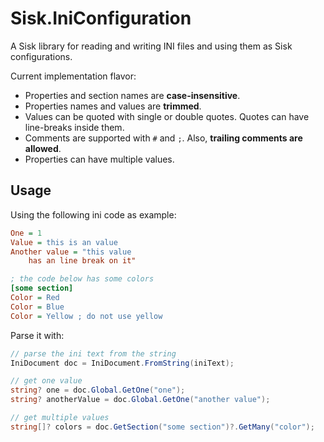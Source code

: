 ﻿# Sisk.IniConfiguration

A Sisk library for reading and writing INI files and using them as Sisk configurations.

Current implementation flavor:

- Properties and section names are **case-insensitive**.
- Properties names and values are **trimmed**.
- Values can be quoted with single or double quotes. Quotes can have line-breaks inside them.
- Comments are supported with `#` and `;`. Also, **trailing comments are allowed**.
- Properties can have multiple values.

## Usage

Using the following ini code as example:

```ini
One = 1
Value = this is an value
Another value = "this value
    has an line break on it"

; the code below has some colors
[some section]
Color = Red
Color = Blue
Color = Yellow ; do not use yellow
```

Parse it with:

```csharp
// parse the ini text from the string
IniDocument doc = IniDocument.FromString(iniText);

// get one value
string? one = doc.Global.GetOne("one");
string? anotherValue = doc.Global.GetOne("another value");

// get multiple values
string[]? colors = doc.GetSection("some section")?.GetMany("color");
```